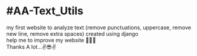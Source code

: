 # #AA-Text_Utils
my first website to analyze text (remove punctuations, uppercase, remove new line, remove extra spaces) 
created using django  
help me to improve my website 🙏🙏🙏   
Thanks A lot...✌😎✌
